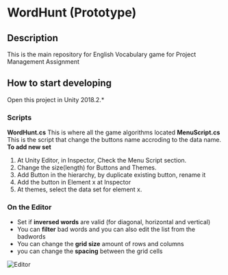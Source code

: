 # WordHunt (Prototype)

<!-- ![Menu](https://i.imgur.com/zIGl8oJ.png) -->

<!-- ![Screenshot](https://i.imgur.com/FfcRzFv.png) -->


## Description

This is the main repository for English Vocabulary game for Project Management Assignment

## How to start developing
Open this project in Unity 2018.2.* 
### Scripts
**WordHunt.cs**
This is where all the game algorithms located
**MenuScript.cs**
This is the script that change the buttons name accroding to the data name.
**To add new set**
1. At Unity Editor, in Inspector, Check the Menu Script section.
2. Change the size(length) for Buttons and Themes.
3. Add Button in the hierarchy, by duplicate existing button, rename it
4. Add the button in Element x at Inspector
5. At themes, select the data set for element x.

### On the Editor

* Set if **inversed words** are valid (for diagonal, horizontal and vertical)
* You can **filter** bad words and you can also edit the list from the badwords
* You can change the **grid size** amount of rows and columns
* you can change the **spacing** between the grid cells

![Editor](https://i.imgur.com/InvrQrs.png)
